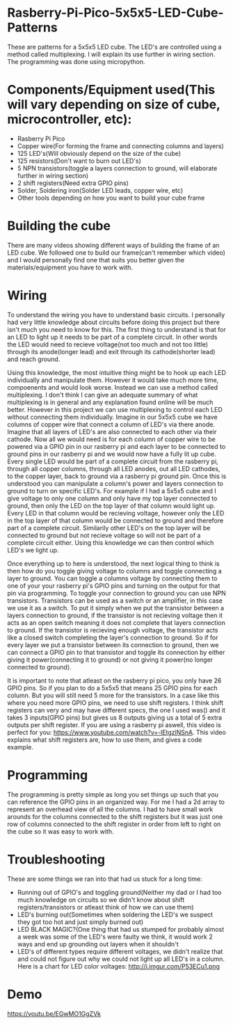 # Rasberry-Pi-Pico-5x5x5-LED-Cube-Patterns
These are patterns for a 5x5x5 LED cube. The LED's are controlled using a method called multiplexing. I will explain its use further in wiring section. The programming was done using micropython.

# Components/Equipment used(This will vary depending on size of cube, microcontroller, etc):
- Rasberry Pi Pico
- Copper wire(For forming the frame and connecting columns and layers)
- 125 LED's(Will obviously depend on the size of the cube)
- 125 resistors(Don't want to burn out LED's)
- 5 NPN transistors(toggle a layers connection to ground, will elaborate further in wiring section)
- 2 shift registers(Need extra GPIO pins)
- Solder, Soldering iron(Solder LED leads, copper wire, etc)
- Other tools depending on how you want to build your cube frame

# Building the cube
There are many videos showing different ways of building the frame of an LED cube. We followed one to build our frame(can't remember which video) and I would personally find one that suits you better given the materials/equipment you have to work with.

# Wiring
To understand the wiring you have to understand basic circuits. I personally had very little knowledge about circuits before doing this project but there isn't much you need to know for this. The first thing to understand is that for an LED to light up it needs to be part of a complete circuit. In other words the LED would need to recieve voltage(not too much and not too little) through its anode(longer lead) and exit through its cathode(shorter lead) and reach ground.

Using this knowledge, the most intuitive thing might be to hook up each LED individually and manipulate them. However it would take much more time, compoenents and would look worse. Instead we can use a method called multiplexing. I don't think I can give an adequate summary of what multiplexing is in general and any explanation found online will be much better. However in this project we can use multiplexing to control each LED without connecting them individually. Imagine in our 5x5x5 cube we have columns of copper wire that connect a column of LED's via there anode. Imagine that all layers of LED's are also connected to each other via their cathode. Now all we would need is for each column of copper wire to be powered via a GPIO pin in our rasberry pi and each layer to be connected to ground pins in our rasberry pi and we would now have a fully lit up cube. Every single LED would be part of a complete circuit from the rasberry pi, through all copper columns, through all LED anodes, out all LED cathodes, to the copper layer, back to ground via a rasberry pi ground pin. Once this is understood you can manipulate a column's power and layers connection to ground to turn on specific LED's. For example if I had a 5x5x5 cube and I give voltage to only one column and only have my top layer connected to ground, then only the LED on the top layer of that column would light up. Every LED in that column would be recieving voltage, however only the LED in the top layer of that column would be connected to ground and therefore part of a complete circuit. Similarily other LED's on the top layer will be connected to ground but not recieve voltage so will not be part of a complete circuit either. Using this knowledge we can then control which LED's we light up.

Once everything up to here is understood, the next logical thing to think is then how do you toggle giving voltage to columns and toggle connecting a layer to ground. You can toggle a columns voltage by connecting them to one of your your rasberry pi's GPIO pins and turning on the output for that pin via programming. To toggle your connection to ground you can use NPN transistors. Transistors can be used as a switch or an amplifier, in this case we use it as a switch. To put it simply when we put the transistor between a layers connection to ground, if the transistor is not recieving voltage then it acts as an open switch meaning it does not complete that layers connection to ground. If the transistor is recieving enough voltage, the transistor acts like a closed switch completing the layer's connection to ground. So if for every layer we put a transistor between its connection to ground, then we can connect a GPIO pin to that transistor and toggle its connection by either giving it power(connecting it to ground) or not giving it power(no longer connected to ground). 

It is important to note that atleast on the rasberry pi pico, you only have 26 GPIO pins. So if you plan to do a 5x5x5 that means 25 GPIO pins for each column. But you will still need 5 more for the transistors. In a case like this where you need more GPIO pins, we need to use shift registers. I think shift registers can very and may have different specs, the one I used was() and it takes 3 inputs(GPIO pins) but gives us 8 outputs giving us a total of 5 extra outputs per shift register. If you are using a rasberry pi aswell, this video is perfect for you: https://www.youtube.com/watch?v=-lEtgzlNSnA. This video explains what shift registers are, how to use them, and gives a code example.


# Programming
The programming is pretty simple as long you set things up such that you can reference the GPIO pins in an organized way. For me I had a 2d array to represent an overhead view of all the columns. I had to have small work arounds for the columns connected to the shift registers but it was just one row of columns connected to the shift register in order from left to right on the cube so it was easy to work with. 


# Troubleshooting
These are some things we ran into that had us stuck for a long time:
- Running out of GPIO's and toggling ground(Neither my dad or I had too much knowledge on circuits so we didn't know about shift registers/transistors or atleast think of how we can use them)
- LED's burning out(Sometimes when soldering the LED's we suspect they got too hot and just simply burned out)
- LED BLACK MAGIC?(One thing that had us stumped for probably almost a week was some of the LED's were faulty we think, it would work 2 ways and end up grounding out layers when it shouldn't
- LED's of different types require different voltages, we didn't realize that and could not figure out why we could not light up all LED's in a column. Here is a chart for LED color voltages: http://i.imgur.com/P53ECu1.png
# Demo
https://youtu.be/EGwMO1GgZVk




